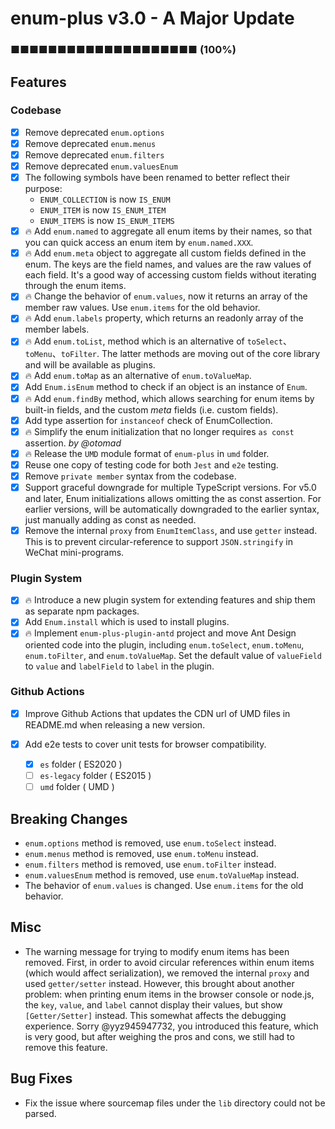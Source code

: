# enum-plus v3.0 - A Major Update

### ■■■■■■■■■■■■■■■■■■■■ (100%)

## Features

### Codebase

- [x] Remove deprecated `enum.options`
- [x] Remove deprecated `enum.menus`
- [x] Remove deprecated `enum.filters`
- [x] Remove deprecated `enum.valuesEnum`
- [x] The following symbols have been renamed to better reflect their purpose:
  - `ENUM_COLLECTION` is now `IS_ENUM`
  - `ENUM_ITEM` is now `IS_ENUM_ITEM`
  - `ENUM_ITEMS` is now `IS_ENUM_ITEMS`
- [x] 🔥 Add `enum.named` to aggregate all enum items by their names, so that you can quick access an enum item by `enum.named.XXX`.
- [x] 🔥 Add `enum.meta` object to aggregate all custom fields defined in the enum. The keys are the field names, and values are the raw values of each field. It's a good way of accessing custom fields without iterating through the enum items.
- [x] 🔥 Change the behavior of `enum.values`, now it returns an array of the member raw values. Use `enum.items` for the old behavior.
- [x] 🔥 Add `enum.labels` property, which returns an readonly array of the member labels.
- [x] 🔥 Add `enum.toList`, method which is an alternative of `toSelect`、`toMenu`、`toFilter`. The latter methods are moving out of the core library and will be available as plugins.
- [x] 🔥 Add `enum.toMap` as an alternative of `enum.toValueMap`.
- [x] Add `Enum.isEnum` method to check if an object is an instance of `Enum`.
- [x] 🔥 Add `enum.findBy` method, which allows searching for enum items by built-in fields, and the custom _meta_ fields (i.e. custom fields).
- [x] Add type assertion for `instanceof` check of EnumCollection.
- [x] 🔥 Simplify the enum initialization that no longer requires `as const` assertion. _by @otomad_
- [x] 🔥 Release the `UMD` module format of `enum-plus` in `umd` folder.
- [x] Reuse one copy of testing code for both `Jest` and `e2e` testing.
- [x] Remove `private member` syntax from the codebase.
- [x] Support graceful downgrade for multiple TypeScript versions. For v5.0 and later, Enum initializations allows omitting the as const assertion. For earlier versions, will be automatically downgraded to the earlier syntax, just manually adding as const as needed.
- [x] Remove the internal `proxy` from `EnumItemClass`, and use `getter` instead. This is to prevent circular-reference to support `JSON.stringify` in WeChat mini-programs.

### Plugin System

- [x] 🔥 Introduce a new plugin system for extending features and ship them as separate npm packages.
- [x] Add `Enum.install` which is used to install plugins.
- [x] 🔥 Implement `enum-plus-plugin-antd` project and move Ant Design oriented code into the plugin, including `enum.toSelect`, `enum.toMenu`, `enum.toFilter`, and `enum.toValueMap`. Set the default value of `valueField` to `value` and `labelField` to `label` in the plugin.

### Github Actions

- [x] Improve Github Actions that updates the CDN url of UMD files in README.md when releasing a new version.
- [x] Add e2e tests to cover unit tests for browser compatibility.

  - [x] `es` folder ( ES2020 )
  - [ ] `es-legacy` folder ( ES2015 )
  - [ ] `umd` folder ( UMD )

## Breaking Changes

- `enum.options` method is removed, use `enum.toSelect` instead.
- `enum.menus` method is removed, use `enum.toMenu` instead.
- `enum.filters` method is removed, use `enum.toFilter` instead.
- `enum.valuesEnum` method is removed, use `enum.toValueMap` instead.
- The behavior of `enum.values` is changed. Use `enum.items` for the old behavior.

## Misc

- The warning message for trying to modify enum items has been removed. First, in order to avoid circular references within enum items (which would affect serialization), we removed the internal `proxy` and used `getter/setter` instead. However, this brought about another problem: when printing enum items in the browser console or node.js, the `key`, `value`, and `label` cannot display their values, but show `[Getter/Setter]` instead. This somewhat affects the debugging experience. Sorry @yyz945947732, you introduced this feature, which is very good, but after weighing the pros and cons, we still had to remove this feature.

## Bug Fixes

- Fix the issue where sourcemap files under the `lib` directory could not be parsed.
